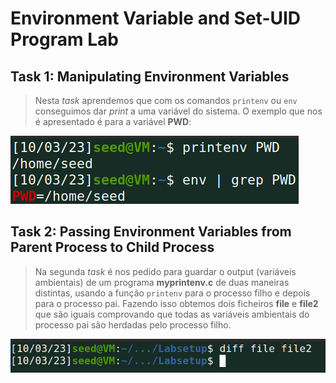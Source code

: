 # Environment Variable and Set-UID Program Lab

## Task 1: Manipulating Environment Variables

> Nesta _task_ aprendemos que com os comandos `printenv` ou `env` conseguimos dar _print_ a uma variável do sistema. O exemplo que nos é apresentado é para a variável **PWD**:

![task1](images/logbook4/task1.png)

## Task 2: Passing Environment Variables from Parent Process to Child Process

> Na segunda _task_ é nos pedido para guardar o output (variáveis ambientais) de um programa **myprintenv.c** de duas maneiras distintas, usando a função `printenv` para o processo filho e depois para o processo pai. Fazendo isso obtemos dois ficheiros **file** e **file2** que são iguais comprovando que todas as variáveis ambientais do processo pai são herdadas pelo processo filho.

![task2](images/logbook4/task2.png)
